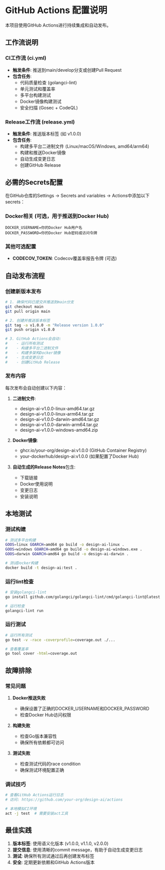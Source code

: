 # GitHub Actions 配置说明

本项目使用GitHub Actions进行持续集成和自动发布。

## 工作流说明

### CI工作流 (ci.yml)
- **触发条件**: 推送到main/develop分支或创建Pull Request
- **包含任务**:
  - 代码质量检查 (golangci-lint)
  - 单元测试和覆盖率
  - 多平台构建测试
  - Docker镜像构建测试
  - 安全扫描 (Gosec + CodeQL)

### Release工作流 (release.yml)
- **触发条件**: 推送版本标签 (如 v1.0.0)
- **包含任务**:
  - 构建多平台二进制文件 (Linux/macOS/Windows, amd64/arm64)
  - 构建和推送Docker镜像
  - 自动生成变更日志
  - 创建GitHub Release

## 必需的Secrets配置

在GitHub仓库的Settings -> Secrets and variables -> Actions中添加以下secrets：

### Docker相关 (可选，用于推送到Docker Hub)
```
DOCKER_USERNAME=你的Docker Hub用户名
DOCKER_PASSWORD=你的Docker Hub密码或访问令牌
```

### 其他可选配置
- **CODECOV_TOKEN**: Codecov覆盖率报告令牌 (可选)

## 自动发布流程

### 创建新版本发布
```bash
# 1. 确保代码已提交并推送到main分支
git checkout main
git pull origin main

# 2. 创建并推送版本标签
git tag -a v1.0.0 -m "Release version 1.0.0"
git push origin v1.0.0

# 3. GitHub Actions会自动:
#    - 运行所有测试
#    - 构建多平台二进制文件
#    - 构建多架构Docker镜像
#    - 生成变更日志
#    - 创建GitHub Release
```

### 发布内容
每次发布会自动创建以下内容：

1. **二进制文件**:
   - design-ai-v1.0.0-linux-amd64.tar.gz
   - design-ai-v1.0.0-linux-arm64.tar.gz
   - design-ai-v1.0.0-darwin-amd64.tar.gz
   - design-ai-v1.0.0-darwin-arm64.tar.gz
   - design-ai-v1.0.0-windows-amd64.zip

2. **Docker镜像**:
   - ghcr.io/your-org/design-ai:v1.0.0 (GitHub Container Registry)
   - your-dockerhub/design-ai:v1.0.0 (如果配置了Docker Hub)

3. **自动生成的Release Notes**包含:
   - 下载链接
   - Docker使用说明
   - 变更日志
   - 安装说明

## 本地测试

### 测试构建
```bash
# 测试多平台构建
GOOS=linux GOARCH=amd64 go build -o design-ai-linux .
GOOS=windows GOARCH=amd64 go build -o design-ai-windows.exe .
GOOS=darwin GOARCH=amd64 go build -o design-ai-darwin .

# 测试Docker构建
docker build -t design-ai:test .
```

### 运行lint检查
```bash
# 安装golangci-lint
go install github.com/golangci/golangci-lint/cmd/golangci-lint@latest

# 运行检查
golangci-lint run
```

### 运行测试
```bash
# 运行所有测试
go test -v -race -coverprofile=coverage.out ./...

# 查看覆盖率
go tool cover -html=coverage.out
```

## 故障排除

### 常见问题

1. **Docker推送失败**
   - 确保设置了正确的DOCKER_USERNAME和DOCKER_PASSWORD
   - 检查Docker Hub访问权限

2. **构建失败**
   - 检查Go版本兼容性
   - 确保所有依赖都可访问

3. **测试失败**
   - 检查测试代码的race condition
   - 确保测试环境配置正确

### 调试技巧
```bash
# 查看GitHub Actions运行日志
# 访问: https://github.com/your-org/design-ai/actions

# 本地模拟CI环境
act -j test  # 需要安装act工具
```

## 最佳实践

1. **版本标签**: 使用语义化版本 (v1.0.0, v1.1.0, v2.0.0)
2. **提交信息**: 使用清晰的commit message，有助于自动生成变更日志
3. **测试**: 确保所有测试通过后再创建发布标签
4. **安全**: 定期更新依赖和GitHub Actions版本